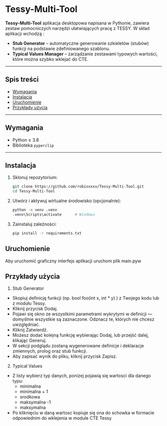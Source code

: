 # Tessy-Multi-Tool

**Tessy-Multi-Tool** aplikacja desktopowa napisana w Pythonie, zawiera zestaw pomocniczych narzędzi ułatwiających pracę z TESSY. W skład aplikacji wchodzą :

- **Stub Generator** – automatyczne generowanie szkieletów (stubów) funkcji na podstawie zdefiniowanego szablonu.
- **Typical Values Manager** – zarządzanie zestawami typowych wartości, które można szybko wklejać do CTE.

---

## Spis treści

- [Wymagania](#wymagania)  
- [Instalacja](#instalacja)  
- [Uruchomienie](#uruchomienie)  
- [Przykłady użycia](#przykłady-użycia)   

---

## Wymagania

- Python ≥ 3.8  
- Biblioteka `pyperclip`  

---

## Instalacja

1. Sklonuj repozytorium:
   ```bash
   git clone https://github.com/robixxxxx/Tessy-Multi-Tool.git
   cd Tessy-Multi-Tool

2. Utwórz i aktywuj wirtualne środowisko (opcjonalnie):
   ```bash
   python -m venv .venv
   .venv\Scripts\activate      # Windows

3. Zainstaluj zależności:
   ```bash
   pip install -r requirements.txt

## Uruchomienie

Aby uruchomić graficzny interfejs aplikacji uruchom plik main.pyw

## Przykłady użycia

1. Stub Generator
  * Skopiuj definicję funkcji (np. bool foo(int x, int * y) ) z Twojego kodu lub z modułu Tessy.
  * Kliknij przycisk Dodaj.
  * Pojawi się okno ze wszystkimi parametrami wykrytymi w definicji — domyślnie wszystkie są zaznaczone. Odznacz te, których nie chcesz uwzględniać.
  * Kliknij Zatwierdź.
  * Możesz dodać kolejną funkcję wybierając Dodaj, lub przejść dalej, klikając Generuj.
  * W sekcji podglądu zostaną wygenerowane definicje i deklaracje zmiennych, prolog oraz stub funkcji. 
  * Aby zapisać wynik do pliku, kliknij przycisk Zapisz.

2. Typical Values
  * Z listy wybierz typ danych, ponizej pojawią się wartosci dla danego typu:
    + minimalna
    + minimalna + 1
    + srodkowa
    + maksymalna -1
    + maksymalna 
  * Po kliknięciu w daną wartosc kopiuje się ona do schowka w formacie odpowiednim do wklejenia w module CTE Tessy
